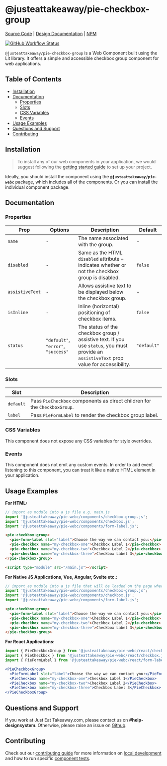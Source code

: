 # @justeattakeaway/pie-checkbox-group
[Source Code](https://github.com/justeattakeaway/pie/tree/main/packages/components/pie-checkbox-group) | [Design Documentation](https://pie.design/components/checkbox) | [NPM](https://www.npmjs.com/package/@justeattakeaway/pie-checkbox-group)

<p>
  <a href="https://www.npmjs.com/@justeattakeaway/pie-checkbox-group">
    <img alt="GitHub Workflow Status" src="https://img.shields.io/npm/v/@justeattakeaway/pie-checkbox-group.svg">
  </a>
</p>

`@justeattakeaway/pie-checkbox-group` is a Web Component built using the Lit library. It offers a simple and accessible checkbox group component for web applications.

## Table of Contents

- [Installation](#installation)
- [Documentation](#documentation)
  - [Properties](#properties)
  - [Slots](#slots)
  - [CSS Variables](#css-variables)
  - [Events](#events)
- [Usage Examples](#usage-examples)
- [Questions and Support](#questions-and-support)
- [Contributing](#contributing)

## Installation

> To install any of our web components in your application, we would suggest following the [getting started guide](https://webc.pie.design/?path=/docs/introduction-getting-started--docs) to set up your project.

Ideally, you should install the component using the **`@justeattakeaway/pie-webc`** package, which includes all of the components. Or you can install the individual component package.

## Documentation

### Properties

| **Prop**         | **Options**                          | **Description**                                                                                                                                 | **Default**  |
|------------------|--------------------------------------|-------------------------------------------------------------------------------------------------------------------------------------------------|--------------|
| `name`           | -                                    | The name associated with the group.                                                                                                             | -            |
| `disabled`       | -                                    | Same as the HTML `disabled` attribute – indicates whether or not the checkbox group is disabled.                                               | `false`      |
| `assistiveText`  | -                                    | Allows assistive text to be displayed below the checkbox group.                                                                                | -            |
| `isInline`       | -                                    | Inline (horizontal) positioning of checkbox items.                                                                                              | `false`      |
| `status`         | `"default"`, `"error"`, `"success"`  | The status of the checkbox group / assistive text. If you use `status`, you must provide an `assistiveText` prop value for accessibility.     | `"default"`  |

### Slots

| **Slot**     | **Description**                                                                 |
|--------------|----------------------------------------------------------------------------------|
| `default`    | Pass `PieCheckbox` components as direct children for the `CheckboxGroup`.       |
| `label`      | Pass `PieFormLabel` to render the checkbox group label.                         |

### CSS Variables
This component does not expose any CSS variables for style overrides.

### Events
This component does not emit any custom events. In order to add event listening to this component, you can treat it like a native HTML element in your application.

## Usage Examples

**For HTML:**

```js
// import as module into a js file e.g. main.js
import '@justeattakeaway/pie-webc/components/checkbox-group.js';
import '@justeattakeaway/pie-webc/components/checkbox.js';
import '@justeattakeaway/pie-webc/components/form-label.js';
```

```html
<pie-checkbox-group>
  <pie-form-label slot="label">Choose the way we can contact you:</pie-form-label>
  <pie-checkbox name="my-checkbox-one">Checkbox Label 1</pie-checkbox>
  <pie-checkbox name="my-checkbox-two">Checkbox Label 2</pie-checkbox>
  <pie-checkbox name="my-checkbox-three">Checkbox Label 3</pie-checkbox>
</pie-checkbox-group>

<script type="module" src="/main.js"></script>
```

**For Native JS Applications, Vue, Angular, Svelte etc.:**

```js
// import as module into a js file that will be loaded on the page where the component is used.
import '@justeattakeaway/pie-webc/components/checkbox-group.js';
import '@justeattakeaway/pie-webc/components/checkbox.js';
import '@justeattakeaway/pie-webc/components/form-label.js';
```

```html
<pie-checkbox-group>
  <pie-form-label slot="label">Choose the way we can contact you:</pie-form-label>
  <pie-checkbox name="my-checkbox-one">Checkbox Label 1</pie-checkbox>
  <pie-checkbox name="my-checkbox-two">Checkbox Label 2</pie-checkbox>
  <pie-checkbox name="my-checkbox-three">Checkbox Label 3</pie-checkbox>
</pie-checkbox-group>
```

**For React Applications:**

```jsx
import { PieCheckboxGroup } from '@justeattakeaway/pie-webc/react/checkbox-group.js';
import { PieCheckbox } from '@justeattakeaway/pie-webc/react/checkbox.js';
import { PieFormLabel } from '@justeattakeaway/pie-webc/react/form-label.js';

<PieCheckboxGroup>
  <PieFormLabel slot="label">Choose the way we can contact you:</PieFormLabel>
  <PieCheckbox name="my-checkbox-one">Checkbox Label 1</PieCheckbox>
  <PieCheckbox name="my-checkbox-two">Checkbox Label 2</PieCheckbox>
  <PieCheckbox name="my-checkbox-three">Checkbox Label 3</PieCheckbox>
</PieCheckboxGroup>
```

## Questions and Support

If you work at Just Eat Takeaway.com, please contact us on **#help-designsystem**. Otherwise, please raise an issue on [Github](https://github.com/justeattakeaway/pie/issues).

## Contributing

Check out our [contributing guide](https://github.com/justeattakeaway/pie/wiki/Contributing-Guide) for more information on [local development](https://github.com/justeattakeaway/pie/wiki/Contributing-Guide#local-development) and how to run specific [component tests](https://github.com/justeattakeaway/pie/wiki/Contributing-Guide#testing).

